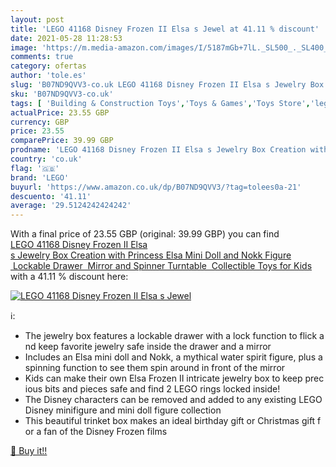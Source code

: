 ```yaml
---
layout: post
title: 'LEGO 41168 Disney Frozen II Elsa s Jewel at 41.11 % discount'
date: 2021-05-28 11:28:53
image: 'https://m.media-amazon.com/images/I/5187mGb+7lL._SL500_._SL400_.jpg'
comments: true
category: ofertas
author: 'tole.es'
slug: 'B07ND9QVV3-co.uk LEGO 41168 Disney Frozen II Elsa s Jewelry Box Creation...'
sku: 'B07ND9QVV3-co.uk'
tags: [ 'Building & Construction Toys','Toys & Games','Toys Store','lego', ]
actualPrice: 23.55 GBP
currency: GBP
price: 23.55
comparePrice: 39.99 GBP
prodname: 'LEGO 41168 Disney Frozen II Elsa s Jewelry Box Creation with Princess Elsa Mini Doll and Nokk Figure  Lockable Drawer  Mirror and Spinner Turntable  Collectible Toys for Kids'
country: 'co.uk'
flag: '🇬🇧'
brand: 'LEGO'
buyurl: 'https://www.amazon.co.uk/dp/B07ND9QVV3/?tag=tolees0a-21'
descuento: '41.11'
average: '29.5124242424242'
---
```


With a final price of 23.55 GBP (original: 39.99 GBP) you can find [LEGO 41168 Disney Frozen II Elsa s Jewelry Box Creation with Princess Elsa Mini Doll and Nokk Figure  Lockable Drawer  Mirror and Spinner Turntable  Collectible Toys for Kids](https://www.amazon.co.uk/dp/B07ND9QVV3/?tag=tolees0a-21) with a  41.11 % discount here:

[![LEGO 41168 Disney Frozen II Elsa s Jewel](https://m.media-amazon.com/images/I/5187mGb+7lL._SL500_._SL400_.jpg)](https://www.amazon.co.uk/dp/B07ND9QVV3/?tag=tolees0a-21)

ℹ️:

- The jewelry box features a lockable drawer with a lock function to flick and keep favorite jewelry safe inside the drawer and a mirror
- Includes an Elsa mini doll and Nokk, a mythical water spirit figure, plus a spinning function to see them spin around in front of the mirror
- Kids can make their own Elsa Frozen II intricate jewelry box to keep precious bits and pieces safe and find 2 LEGO rings locked inside!
- The Disney characters can be removed and added to any existing LEGO Disney minifigure and mini doll figure collection
- This beautiful trinket box makes an ideal birthday gift or Christmas gift for a fan of the Disney Frozen films

[🛒 Buy it!!](https://www.amazon.co.uk/dp/B07ND9QVV3/?tag=tolees0a-21)
